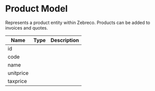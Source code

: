 # Product Model

Represents a product entity within Zebreco. Products can be added to invoices and quotes.


| Name          | Type          | Description   |
|---------------|---------------|---------------|
| id            |               |               |
| code          |               |               |
| name          |               |               |
| unitprice     |               |               |
| taxprice      |               |               |
